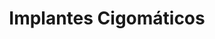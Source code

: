 ---
templateKey: specialties-page
language: es
title: Implantes Cigomáticos
redirects: /en/specialties/dental-implants/

# Hero Section
hero:
  display: true
  type: default
  image: /img/hero-zygomatic-implants.jpg
  parallax: false
  title: >
    <span class="bebas" style="font-family:Bebas Neue Bold;color:white;font-weight:lighter">Implantes Cigomáticos</span>
  indicator: false
  halfSize: true

# Heading Section
specialtiesHeading:
  display: true
  img: /img/icon-zygomatic-implants.png
  content: Sin duda, la mejor alternativa para aquellos pacientes con gran pérdida de hueso en sus maxilares y en los que ya no es posible colocar implantes dentales convencionales. “Una solución óptima a un problema complejo.”.

# Aside section
paragraphSection:
  body: >
    <p>
      Cuando se pierden uno o varios dientes, y no son reemplazados a la brevedad,
      se inicia de inmediato un lento pero progresivo proceso de reabsorción a nivel
      del hueso maxilar que va mermando en ancho y alto la cantidad de estructura
      ósea disponible, y necesaria, para la colocación de implantes dentales. “Lo
      que no se usa se atrofia”, y es precisamente lo que le sucede al REBORDE
      MAXILAR EDÉNTULO, naturalmente, a consecuencia de la falta de estimulación por
      ausencia de cargas funcionales. De modo que
      <strong>
        si transcurre mucho tiempo entre la ablasión dental y la intención de
        rehabilitación, es muy probable que para entonces ya no exista el suficiente
        material óseo capaz de garantizar un buen anclaje primario y una adecuada
        oseointegración de los dispositivos convencionales</strong>
      de títanio, que una vez implantados, deberían funcionar como sustitutos
      artificiales de las raíces dentarias y sólidos soportes para la fijación de
      estructuras protésicas.
    </p>
    <p>
      Afortunadamente en muchos casos, cuando el defecto del reborde es leve y bien
      localizado, es posible recurrir sin inconvenientes al emplazamiento de
      INJERTOS autólogos o sintéticos como paso previo o simultáneo a la colocación
      de implantes dentales. Sin embargo, si la pérdida ósea es muy grande y
      generalizada, estos procedimientos suelen volverse muy incómodos, complejos,
      extensos e impredecibles, ya que implican la necesidad de generar una gran
      herida corporal a nivel de pelvis o cabeza para recolectar tacos de hueso de
      cresta ilíaca o calota, altas posibilidades de rechazo por la crueldad propia
      de la técnica quirúrgica y un período de cicatrización tisular que podría
      abarcar hasta 5 o 6 meses de espera, antes de poder continuar con el
      tratamiento.
    </p>
    <p>
      Ante tales eventualidades,
      <strong>es muchas veces preferible olvidarse del maxilar y de los injertos, y fijar
        los implantes a otros huesos de la región orofacial</strong>, siendo por su compacta estructura y cercanía anatómica los huesos MALAR O
      CIGOMÁTICO (que forma el pómulo) y esfenoides, los de preferencia. De modo que
      <strong>los implantes cigomáticos no son más que dispositivos dentales especiales,
        mucho más largos que los convencionales</strong>
      <em>(entre 30 y 55 mm de longitud) </em>y que nos permiten elaborar sin
      inconvenientes dentaduras fijas aún en los casos de atrofia maxilar severa o
      avanzada; y es por ello que, en conjunto con los implantes pterigoideos
      <em>(muy similares a los cigomáticos y que se anclan a nivel de la sutura
        pterigomaxilar)</em>, se les conoce también en el argot popular como
      <strong>“implantes dentales para pacientes con poco hueso”.</strong> Y es que
      en definitiva, la relativa sencillez de su implantación
      <em>(en relación a la colocación de injertos múltiples)</em>, la ausencia de
      morbilidad de una zona donante y un periodo de curación mucho más corto y
      favorable para el paciente, sugieren a estos IMPLANTES LARGOS como una
      alternativa más simple y segura para casos extremos, en comparación con otras
      técnicas de regeneración ósea e implantología oral.
    </p>    
  image: /img/aside-zygomatic-implants.jpg

# Quote Section
quote:
  title: ''
  body: >
   El tratamiento con implantes cigomáticos es un procedimiento que implica una intervención de cirugía mayor, en block quirúrgico de ambiente hospitalario, anestesia general y todos los recursos de soporte vital que, indiscutiblemente, amerita el caso.
  author: Dr. Castor José Garabán Povea
  footer:
    position: Cirujano Bucal
    clinic: DENTAL VIP, Especialidades Odontológicas s.c.

# Parallax Section
plainParallax:
  image: /img/parallax-zygomatic-implants.jpg

# Faq Section
faq:
  title:  Preguntas Frecuentes
  blocks:
    - questions:

      - question: ¿En qué consiste la fase de estudio y planificación del tratamiento?
        answer: >
          <p>En realidad es muy amplia y abarca muchas consideraciones, pero una de las más relevantes es la valoración del estado de la estructura ósea y dental del paciente a través de una tomografía volumétrica en 3D. Esta prueba proporciona al Especialista valiosa información y le permiten, a priori, constatar que la persona realmente no puede ser tratada con implantes dentales convencionales.</p>
      - question: ¿Qué pacientes pueden someterse a esta técnica de implantología oral?
        answer: >
          <p>En principio, todos aquellos que hayan perdido dientes y mucho volumen óseo en sus estructuras maxilares, y que por supuesto; aspiren a una rehabilitación de mucha más calidad que la que le pueda ofrecer cualquier opción con dentaduras removibles.</p>
      - question: ¿Cuáles son las causas de la pérdida del hueso?
        answer: >
          <p>Son múltiples, pero entre las más comunes encontramos la edad, la enfermedad periodontal crónica, infecciones de origen odontogénico, accidentes y traumatismos faciales, extracción traumática de dientes y restos radiculares, uso prolongado de dentaduras removibles, quistes e infecciones respiratorias o de senos paranasales, resección de procesos tumorales, y por supuesto; la reabsorción fisiológica a consecuencia del desinterés o imposibilidad de reemplazar en tiempo razonable las piezas dentales perdidas.</p>
      - question: ¿Existe algún límite de edad para optar al procedimiento?
        answer: >
          <p>En adultos ninguna, siempre y cuando las expectativas de vida de la persona justifiquen la inversión de tiempo y dinero. De hecho, gran parte de nuestros pacientes sobrepasan los 65 años de edad.</p>
      - question: ¿Qué porcentaje de éxito tiene en la actualidad?
        answer: >
          <p>¡Extraordinario!, superior al de los implantes convencionales y muy cercano al 100 % de los casos, con una tasa de supervivencia media del 95% a los 10 años.</p>
      - question: ¿Es un tratamiento doloroso?
        answer: >
          <p>En lo absoluto, ya que casi siempre se efectúa bajo anestesia general. Además, el postoperatorio suele ser muy llevadero, con pocas molestias y permite que el paciente se reincorpore en muy corto plazo a su vida cotidiana. Aun así, la prescripción de un protocolo analgésico completamente individualizado será de rutina y garantizará un control efectivo del dolor postquirúrgico en los casos más rebeldes. </p>
      - question: ¿Podría realizarse solo con sedación y anestesia local?
        answer: >
          <p>Ocasionalmente, y solo en condiciones quirúrgicas muy favorables. Sin embargo, para su tranquilidad y la nuestra, en DENTAL VIP jamás desestimamos la delicadeza del procedimiento y siempre preferimos la anestesia general en block quirúrgico y ambiente hospitalario para este tipo de intervenciones.</p>
      - question: ¿De qué material están fabricados estos implantes?
        answer: >
          <p>De aleaciones de titanio para alto rendimiento. El grado de pureza del titanio viene determinado por el porcentaje máximo de oxígeno en el que se produce, siendo el de grado 1 el de mayor pureza, ya que su contenido en oxígeno y hierro es muy bajo. En total y al día de hoy, existen unos 40 grados para denominar las diferentes aleaciones de titanio, que abarcan desde el titanio puro hasta combinaciones con vanadio, paladio, rutenio, aluminio, estaño y molibdeno. Sin embargo, la aleación de titanio grado 5 representa a la fecha más del 50% del uso total de titanio a nivel mundial y se considera un material altamente biocompatible y con cualidades biomecánicas superiores al titanio puro.</p>
      - question: ¿Cuáles son sus verdaderas ventajas?
        answer: >
          <p>En comparación con las tradicionales técnicas de implantología oral, que contemplan heroicas reconstrucciones alveolares con injertos autólogos múltiples, los implantes largos ofrecen las siguientes ventajas:</p>
          <ol>
            <li>Evitan el alto riesgo de rechazo asociado a los injertos maxilares.
            </li>
            <li>Reducen considerablemente el tiempo total de tratamiento.
            </li>
            <li>Implican un procedimiento mucho más conservador, seguro y predecible.
            </li>
            <li>Mayores probabilidades de éxito, ya que el hueso malar es muy compacto y prácticamente inmune a la reabsorción ósea (no así los injertos). 
            </li>
            <li>Menor morbilidad, ya que no es necesario intervenir en regiones anatómicas extraorales para recolectar hueso.
            </li>
            <li>Alta posibilidad de carga inmediata (prótesis fija el mismo día).
            </li>
            <li>Postoperatorio más corto y favorable para el paciente.
            </li>
            <li>Mejor pronóstico a corto, mediano y largo plazo.
            </li>  
          </ol>
          <p>Además, el protocolo de implantes cigomáticos garantiza la función de barrera, estabilidad biomecánica y correcta distribución de las fuerzas masticatorias a través de los pilares maxilomalares; evitando así las sobrecargas y el fracaso ocasional por fatiga.
          </p>
      - question: ¿Cuáles riesgos y contraindicaciones existen?
        answer: >
          <p>La mayoría de los estudios citan a la sinusitis y comunicación bucosinusal como las complicaciones postoperatorias que aparecen con mayor frecuencia, con una incidencia de 4,93 por cada 100 implantes colocados. Sin embargo, se considera una prevalencia tan baja que corrobora aún más la alta tasa de éxito que se consigue con estos implantes.
          En relación a las contraindicaciones, tenemos que, sin tomar en consideración cualquier condición o enfermedad sistémica que pudiera impedir un acto quirúrgico, son muy pocas, y generalmente todas asociadas a patologías o infecciones preexistentes dentro del seno o antro maxilar. De modo que en algunos casos, la interconsulta y tratamiento previo con un Otorrino, pudiera ser imprescindible.
          </p>
    - questions:

      - question: ¿Cómo es y cuánto tiempo dura la cirugía?
        answer: >
          <p>Las 4 técnicas más destacadas son la de Bránemark, la de Stella y Warner (Sinus Slot Technique), la técnica paramaxilar o extrasinusal y la técnica ZAGA (Zygoma Anatomy-Guided Approach) del Dr. Carlos Aparicio. En la técnica clásica o de Branemark se colocan los implantes cigomáticos maniobrando a través del seno maxilar, hasta alcanzar el arco cigomático. En la de Stella y Warner se logra una visualización más directa de la base del hueso malar, gracias a la apertura de una amplia ventana en la pared lateral del antro paranasal. En la extrasinusal, los implantes se colocan por fuera del hueso maxilar, sin involucrar al seno; y en la metodología ZAGA, se contempla cualquier combinación posible de las 3 técnicas anteriores, con la finalidad de ejecutar una cirugía más individualizada y adaptada a la anatomía particular de cada persona.</p>
          <p>Lógicamente, en función de la complejidad del caso, número de dispositivos a implantar, tipo de abordaje seleccionado, y por supuesto, la destreza del Cirujano; entre 30 y 120 minutos suele oscilar el período de tiempo necesario para anestesiar, hacer incisiones, diseccionar tejidos, estipular medidas y aproximaciones, seleccionar los implantes, fresar y perforar, atornillar, limpiar y suturar la herida.</p>
      - question: ¿Puede cualquier Especialista realizar este tipo de operación?
        answer: >
          <p>Este procedimiento, aunque no es exclusivo de nuestra clínica, no es tan común en la práctica habitual, debido a que muy pocos Odontólogos están verdaderamente capacitados para brindar estos tratamientos. La habilidad quirúrgica pertinente para la colocación de implantes cigomáticos requiere de un alto nivel de experiencia, impecable dominio de la anatomía de cabeza y cuello y un entrenamiento quirúrgico muy avanzado. De modo que solo un Cirujano Maxilofacial, realmente experimentado, será el profesional indicado.</p>
      - question: ¿Me podría quedar alguna marca o cicatriz en la cara?
        answer: >
          <p>¡Jamás!, ya que el procedimiento se ejecuta en su totalidad por vía intraoral.</p>
      - question: ¿Es luego necesario permanecer hospitalizado?
        answer: >
          <p>Muy rara vez, y solo en caso de cualquier imprevisto o complicación quirúrgica que requiera de cuidados especiales.</p>
      - question: ¿Cómo es el postoperatorio y cuánto tiempo tarda el paciente en recuperarse?
        answer: >
          <p>El postoperatorio no suele revestir mayores complicaciones, en tanto que el paciente cumpla escrupulosamente con las indicaciones suministradas. Las pautas a seguir pueden variar según cada intervención, el tipo de abordaje utilizado y las condiciones particulares de cada caso; pero la medicación (antibióticos, analgésicos y antiinflamatorios), aplicación local de frío, el reposo y la higiene oral son fundamentales para conseguir una recuperación lo más rápida y satisfactoria posible. Usualmente, entre 2 y 5 días es el tiempo que tardan la mayoría de las personas en reiniciar sus actividades habituales.</p>
      - question: ¿Son estos implantes más costosos que los implantes normales?
        answer: >
          <p>¡Indudablemente!, tomando en consideración que son hasta 4 veces más largos que los convencionales y se necesita mucho más titanio para su fabricación, requieren quirófano y anestesia general, instrumental y componentes quirúrgicos de diseño avanzado, una intervención de cirugía mayor más larga e invasiva y la participación de un experto Cirujano Maxilofacial.</p>
      - question: ¿Qué tipo de prótesis se puede después confeccionar?
        answer: >
          <p>Usualmente una prótesis híbrida de metal-acrílico o metal-porcelana.</p>
      - question: ¿Solo se utilizan para fijar dentaduras completas, es decir, cuando faltan todos los dientes?
        answer: >
          <p>Tradicionalmente así era, ya que fue un procedimiento diseñado a tal fin, con 4 implantes en total, 2 a cada lado del maxilar. Sin embargo, en la actualidad se aplican modificaciones de la técnica original que permiten ubicar el implante cigomático o pterigoideo en una posición adecuada y compatible con una rehabilitación en base a prótesis parcial fija (coronas y puentes cerámicos). De hecho, hoy en día son múltiples las posibilidades que ofrecen estos implantes, desde la colocación de un único dispositivo asimétrico, hasta innumerables combinaciones con implantes convencionales, lógicamente para dar solución a la gran mayoría de los casos, y en algunos, hasta para reducir costes.</p>
      - question: ¿Es posible colocar una prótesis fija el mismo día de la intervención, aunque sea una provisional?
        answer: >
          <p>Muchas veces sí, ya que el anclaje multicortical y el probado diseño del ápice de estos implantes proporcionan generalmente una gran estabilidad primaria. No obstante, es solo después de la cirugía, que se decidirá si se instala una prótesis fija o una convencional con alivios en las zonas donde emerjan las plataformas intraorales. Luego, una vez transcurrido el período de oseointegración, al cabo de 4, 5 o 6 meses, es que se realiza la rehabilitación protésica definitiva.</p>
      - question: Culminado el tratamiento, ¿qué debo hacer para conservar mis implantes toda la vida?
        answer: >
          <p>Básicamente conservarse en buen estado de salud general, practicar muy buena higiene oral y acudir regularmente al Odontólogo. En estos casos, es muy recomendable realizar un seguimiento vitalicio (clínico y radiográfico) del paciente, para poder detectar a tiempo cualquier proceso infeccioso incipiente o desajuste de los componentes protésicos que pudieran generar males mayores. Además, usualmente recomendamos remover la prótesis cada 6 meses para inspeccionar y limpiar los implantes y aditamentos protésicos, el tejido blando que les rodea y la base o cara interna de la estructura protésica. </p>

# Clinic Cases
clinicCases:
  title: Implantes Cigomáticos - Casos Clínicos
  items:
    - image: /img/clinic-cases-zygomatic-implants-es-01-thumb.jpg
      title: > 
        <h6>Cigomático unilateral </h6>
    - image: /img/clinic-cases-zygomatic-implants-es-02-thumb.jpg
      title: >
        <h6>carga inmediata </h6>
    - image: /img/clinic-cases-zygomatic-implants-es-03-thumb.jpg
      title: >
        <h6>Implantación mixta y función inmediata </h6>
    - image: /img/clinic-cases-zygomatic-implants-es-04-thumb.jpg
      title: >
        <h6>Control postquirúrgico y prótesis definitiva</h6>
    - image: /img/clinic-cases-zygomatic-implants-es-05-thumb.jpg
      title: >
        <h6>Resolución estética en reborde atrófico</h6>
    - image: /img/clinic-cases-zygomatic-implants-es-06-thumb.jpg
      title: >
        <h6>Técnica zaga</h6>
    - image: /img/clinic-cases-zygomatic-implants-es-07-thumb.jpg
      title: >
        <h6>Aspecto quirúrgico y postquirúrgico</h6>
    - image: /img/clinic-cases-zygomatic-implants-es-08-thumb.jpg
      title: >
        <h6>técnica clásica de branemark</h6>
    - image: /img/clinic-cases-zygomatic-implants-es-09-thumb.jpg
      title: >
        <h6>prótesis híbrida metal-acrílico</h6>
    - image: /img/clinic-cases-zygomatic-implants-es-10-thumb.jpg
      title: >
        <h6>Reimplantación</h6>
    - image: /img/clinic-cases-zygomatic-implants-es-11-thumb.jpg 
      title: >
        <h6>Dentadura total implantosoportada </h6>
    - image: /img/clinic-cases-zygomatic-implants-es-12-thumb.jpg
      title: >
        <h6>Restitución de la plenitud facial </h6>
    - image: /img/clinic-cases-zygomatic-implants-es-13-thumb.jpg
      title: >
        <h6>All-on-6 </h6>
    - image: /img/clinic-cases-zygomatic-implants-es-14-thumb.jpg
      title: >
        <h6>Técnica paramaxilar o extrasinusal</h6>
    - image: /img/clinic-cases-zygomatic-implants-es-15-thumb.jpg
      title: >
        <h6>antes y después </h6>
    - image: /img/clinic-cases-zygomatic-implants-es-16-thumb.jpg
      title: >
        <h6>implantacion con prf</h6>
    - image: /img/clinic-cases-zygomatic-implants-es-17-thumb.jpg
      title: >
        <h6>inicio fase restauradora</h6>
    - image: /img/clinic-cases-zygomatic-implants-es-18-thumb.jpg
      title: >
        <h6>híbrida metal-porcelana</h6>
  lightbox:
    placeholder: ''
    type: ''
    images: 
      - image: /img/clinic-cases-zygomatic-implants-es-01.jpg
      - image: /img/clinic-cases-zygomatic-implants-es-02.jpg
      - image: /img/clinic-cases-zygomatic-implants-es-03.jpg
      - image: /img/clinic-cases-zygomatic-implants-es-04.jpg
      - image: /img/clinic-cases-zygomatic-implants-es-05.jpg
      - image: /img/clinic-cases-zygomatic-implants-es-06.jpg
      - image: /img/clinic-cases-zygomatic-implants-es-07.jpg
      - image: /img/clinic-cases-zygomatic-implants-es-08.jpg
      - image: /img/clinic-cases-zygomatic-implants-es-09.jpg
      - image: /img/clinic-cases-zygomatic-implants-es-10.jpg
      - image: /img/clinic-cases-zygomatic-implants-es-11.jpg
      - image: /img/clinic-cases-zygomatic-implants-es-12.jpg
      - image: /img/clinic-cases-zygomatic-implants-es-13.jpg
      - image: /img/clinic-cases-zygomatic-implants-es-14.jpg
      - image: /img/clinic-cases-zygomatic-implants-es-15.jpg
      - image: /img/clinic-cases-zygomatic-implants-es-16.jpg
      - image: /img/clinic-cases-zygomatic-implants-es-17.jpg
      - image: /img/clinic-cases-zygomatic-implants-es-18.jpg
# Responsive Aside Paragraphs
asides:
  display: true
  sections:
    - align: right
      title: >
        <h3 style="color:#333;font-family:'Bebas Neue Bold'">DIAGNÓSTICO Y PLANIFICACIÓN 3D</h3>
      content: >
        <p style="font-weight:400">Nunca planificamos la cirugía con una simple placa radiográfica, ya que consideramos imprescindibles el uso de la Tomografía Axial Computarizada <i>(TAC)</i> y un programa informático que permita analizar estructuras, interpretar datos y determinar las proyecciones quirúrgicas más favorables.</p>
      image: /img/sections-3d-diagnosis.png
      footer:
        display: true
        image:
          src: /img/sections-icons-aesthetic-dentistry.jpg
          display: false
        button:
          text: Más Información 
          to: '/'
          display: true
    - align: left
      title: >
        <h3 style="color:#333;font-family:'Bebas Neue Bold'">SEDACIÓN Y ANESTESIA GENERAL</h3>
      content: >
        <p style="font-weight:400">Siempre bajo la responsabilidad de un Médico Especialista en anestesiología, reanimación y terapia del dolor, con habilidad de titular las drogas que se administren y experticia en el manejo de la vía aérea, monitoreo de las constantes vitales y aplicación de técnicas de resucitación.</p>
      image: /img/sections-sedation.png
      footer:
        display: true
        image:
          src: /img/sections-icons-aesthetic-dentistry.jpg
          display: false
        button:
          text: Más Información 
          to: '/'
          display: true
    - align: right
      title: >
        <h3 style="color:#333;font-family:'Bebas Neue Bold'">SOLUCIONES PROTÉSICAS</h3>
      content: >
        <p style="font-weight:400">Al igual que con los implantes dentales convencionales, son variadas las opciones disponibles a la hora de rehabilitar implantes cigomáticos. Aunque el diseño y confección de dentaduras híbridas metal-acrílico suele ser lo más habitual, las estructuras de porcelana aplican con total propiedad.</p>
      image: /img/sections-prosthesis.png
      footer:
        display: true
        image:
          src: /img/sections-icons-aesthetic-dentistry.jpg
          display: false
        button:
          text: Más Información 
          to: '/'
          display: true
# Testimonial Section
lightQuote:
  color: '#ededed'
  display: true
  img:
    ld: /img/quotes-zygomatic-implants-landscape.jpg
    pt: /img/quotes-zygomatic-implants-portrait.jpg
  content: ESTA TÉCNICA ES UNA VERDADERA BENDICIÓN, Y MÁS AÚN LUEGO DE UNA EXPERIENCIA COMO LA MÍA, EN LA QUE POR DESCONOCIMIENTO O DESIDIA, UN ODONTÓLOGO DE MI PAÍS ME CONDENÓ A USAR POR AÑOS UNAS DENTADURAS REMOVIBLES QUE NO SE SUJETABAN POR NADA DEL MUNDO.”

# Contact Form
form:
  title: ¡Consúltenos Ahora Mismo!
  img: /img/parallax-form-specialties.png

# Procedures Section
procedures:
  display: true
  title: ¡Dele a su Salud el Valor que se Merece!
  procedures:
    - title: Instalaciones
      to: /la-clinica/instalaciones/
      img: /img/procedures-facilities.jpg
    - title: Tecnología
      to: /la-clinica/tecnologia/
      img: /img/procedures-technology.jpg
    - title: Profesionales
      to:  /profesionales/
      img: /img/procedures-professionals.png
---